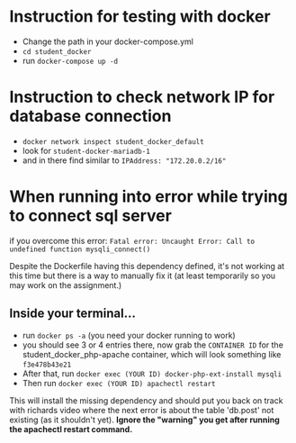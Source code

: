 # Instruction for testing with docker

- Change the path in your docker-compose.yml 
- `cd student_docker`
- run `docker-compose up -d`

# Instruction to check network IP for database connection
- `docker network inspect student_docker_default`
- look for `student-docker-mariadb-1`
- and in there find similar to `IPAddress: "172.20.0.2/16"`

# When running into error while trying to connect sql server
if you overcome this error:
`Fatal error: Uncaught Error: Call to undefined function mysqli_connect()`


Despite the Dockerfile having this dependency defined, it's not working at this time but there is a way to manually fix it (at least temporarily so you may work on the assignment.)


## Inside your terminal...
- run `docker ps -a` (you need your docker running to work)
- you should see 3 or 4 entries there, now grab the `CONTAINER ID` for the student_docker_php-apache container, which will look something like `f3e478b43e21`
- After that, run `docker exec (YOUR ID) docker-php-ext-install mysqli`
- Then run `docker exec (YOUR ID) apachectl restart`


This will install the missing dependency and should put you back on track with richards video where the next error is about the table 'db.post' not existing (as it shouldn't yet). 
**Ignore the "warning" you get after running the apachectl restart command.**